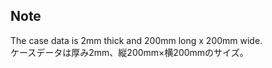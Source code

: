 ## Note

The case data is 2mm thick and 200mm long x 200mm wide.
<br>
ケースデータは厚み2mm、縦200mm×横200mmのサイズ。
<br>
